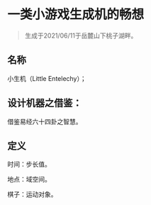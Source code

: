 


# 一类小游戏生成机的畅想


> 生成于2021/06/11于岳麓山下桃子湖畔。

## 名称

小生机（Little Entelechy）；



## 设计机器之借鉴：


借鉴易经六十四卦之智慧。


## 定义

时间：步长值。

地点：域空间。

棋子：运动对象。
